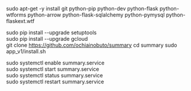 sudo apt-get -y install git python-pip python-dev python-flask python-wtforms python-arrow python-flask-sqlalchemy python-pymysql python-flaskext.wtf  

sudo pip install --upgrade setuptools  
sudo pip install --upgrade gcloud  
git clone https://github.com/ochiainobuto/summary 
cd summary 
sudo app_v1/install.sh  

sudo systemctl enable summary.service  
sudo systemctl start summary.service  
sudo systemctl status summary.service  
sudo systemctl restart summary.service

